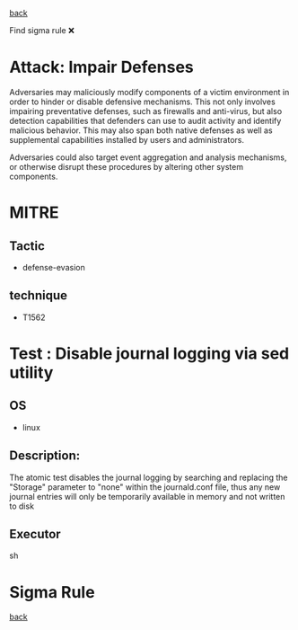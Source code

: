 
[back](../index.md)

Find sigma rule :x: 

# Attack: Impair Defenses 

Adversaries may maliciously modify components of a victim environment in order to hinder or disable defensive mechanisms. This not only involves impairing preventative defenses, such as firewalls and anti-virus, but also detection capabilities that defenders can use to audit activity and identify malicious behavior. This may also span both native defenses as well as supplemental capabilities installed by users and administrators.

Adversaries could also target event aggregation and analysis mechanisms, or otherwise disrupt these procedures by altering other system components.

# MITRE
## Tactic
  - defense-evasion


## technique
  - T1562


# Test : Disable journal logging via sed utility
## OS
  - linux


## Description:
The atomic test disables the journal logging by searching and replacing the "Storage" parameter to "none" within the journald.conf file, thus any new journal entries will only be temporarily available in memory and not written to disk


## Executor
sh

# Sigma Rule


[back](../index.md)
